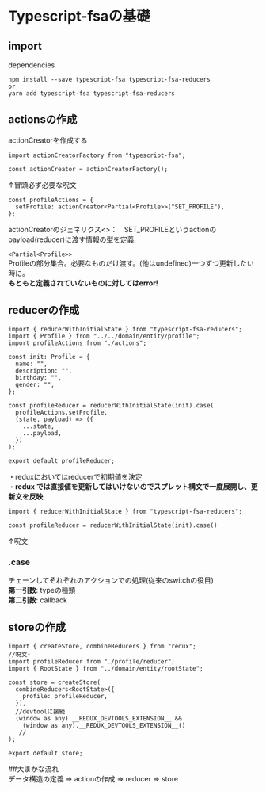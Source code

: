 # Typescript-fsaの基礎
## import
dependencies
```
npm install --save typescript-fsa typescript-fsa-reducers  
or  
yarn add typescript-fsa typescript-fsa-reducers  
```

## actionsの作成    
actionCreatorを作成する
```
import actionCreatorFactory from "typescript-fsa";  

const actionCreator = actionCreatorFactory();
``` 
↑冒頭必ず必要な呪文  

```
const profileActions = {
  setProfile: actionCreator<Partial<Profile>>("SET_PROFILE"),
};
```
actionCreatorのジェネリクス<>：　SET_PROFILEというactionのpayload(reducer)に渡す情報の型を定義 

```<Partial<Profile>> ```   
Profileの部分集合。必要なものだけ渡す。(他はundefined)一つずつ更新したい時に。  
**もともと定義されていないものに対してはerror!**



## reducerの作成
```
import { reducerWithInitialState } from "typescript-fsa-reducers";
import { Profile } from "../../domain/entity/profile";
import profileActions from "./actions";

const init: Profile = {
  name: "",
  description: "",
  birthday: "",
  gender: "",
};

const profileReducer = reducerWithInitialState(init).case(
  profileActions.setProfile,
  (state, payload) => ({
    ...state,
    ...payload,
  })
);

export default profileReducer;
```
・reduxにおいてはreducerで初期値を決定  
・**redux では直接値を更新してはいけないのでスプレット構文で一度展開し、更新文を反映**
```
import { reducerWithInitialState } from "typescript-fsa-reducers";

const profileReducer = reducerWithInitialState(init).case()
```
↑呪文  
### .case  
チェーンしてそれぞれのアクションでの処理(従来のswitchの役目)  
**第一引数**: typeの種類  
**第二引数**: callback  

## storeの作成
```
import { createStore, combineReducers } from "redux";
//呪文↑
import profileReducer from "./profile/reducer";
import { RootState } from "../domain/entity/rootState";

const store = createStore(
  combineReducers<RootState>({
    profile: profileReducer,
  }),
  //devtoolに接続
  (window as any).__REDUX_DEVTOOLS_EXTENSION__ &&
    (window as any).__REDUX_DEVTOOLS_EXTENSION__()
   //
);

export default store;
```  

##大まかな流れ  
データ構造の定義 => actionの作成 => reducer => store

